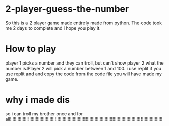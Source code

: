 # 2-player-guess-the-number
So this is a 2 player game made entirely made from python. The code took me 2 days to complete and i hope you play it.
# How to play
player 1 picks a number and they can troll, but can't show player 2 what the number is.Player 2 will pick a number between 1 and 100. i use replit if you use replit and and copy the code from the code file you will have made my game.
# why i made dis
so i can troll my brother once and for all!!!!!!!!!!!!!!!!!!!!!!!!!!!!!!!!!!!!!!!!!!!!!!!!!!!!!!!!!!!!!!!!!!!!!!!!!!!!!!!!!!!!!!!!!!!!!!!!!!!!!!!!!!!!!!!!!!!!!!!
